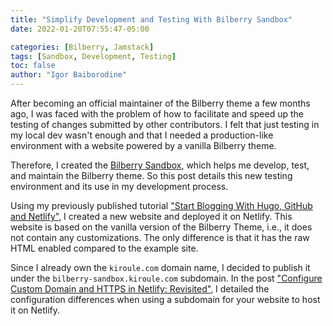 ```yaml
---
title: "Simplify Development and Testing With Bilberry Sandbox"
date: 2022-01-20T07:55:47-05:00

categories: [Bilberry, Jamstack]
tags: [Sandbox, Development, Testing]
toc: false
author: "Igor Baiborodine"
---
```


After becoming an official maintainer of the Bilberry theme a few months ago, I was faced with the problem of how to facilitate and speed up the testing of changes submitted by other contributors. 
I felt that just testing in my local dev wasn't enough and that I needed a production-like environment with a website powered by a vanilla Bilberry theme.

Therefore, I created the [Bilberry Sandbox](https://www.bilberry-sandbox.kiroule.com/), which helps me develop, test, and maintain the Bilberry theme. 
So this post details this new testing environment and its use in my development process.

<!--more-->

Using my previously published tutorial ["Start Blogging With Hugo, GitHub and Netlify"](/article/start-blogging-with-github-hugo-and-netlify/), I created a new website and deployed it on Netlify. 
This website is based on the vanilla version of the Bilberry Theme, i.e., it does not contain any customizations. 
The only difference is that it has the raw HTML enabled compared to the example site.

Since I already own the `kiroule.com` domain name, I decided to publish it under the `bilberry-sandbox.kiroule.com` subdomain. 
In the post ["Configure Custom Domain and HTTPS in Netlify: Revisited"](/article/configure-custom-domain-and-https-in-netlify-revisited/), I detailed the configuration differences when using a subdomain for your website to host it on Netlify.
